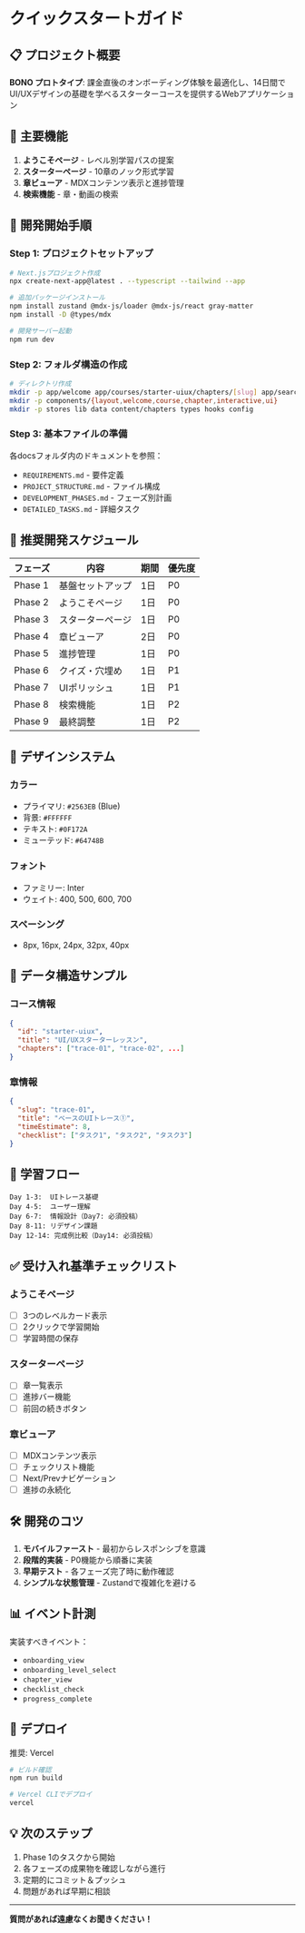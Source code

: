 # クイックスタートガイド

## 📋 プロジェクト概要

**BONO プロトタイプ**: 課金直後のオンボーディング体験を最適化し、14日間でUI/UXデザインの基礎を学べるスターターコースを提供するWebアプリケーション

## 🎯 主要機能

1. **ようこそページ** - レベル別学習パスの提案
2. **スターターページ** - 10章のノック形式学習
3. **章ビューア** - MDXコンテンツ表示と進捗管理
4. **検索機能** - 章・動画の検索

## 🚀 開発開始手順

### Step 1: プロジェクトセットアップ
```bash
# Next.jsプロジェクト作成
npx create-next-app@latest . --typescript --tailwind --app

# 追加パッケージインストール
npm install zustand @mdx-js/loader @mdx-js/react gray-matter
npm install -D @types/mdx

# 開発サーバー起動
npm run dev
```

### Step 2: フォルダ構造の作成
```bash
# ディレクトリ作成
mkdir -p app/welcome app/courses/starter-uiux/chapters/[slug] app/search
mkdir -p components/{layout,welcome,course,chapter,interactive,ui}
mkdir -p stores lib data content/chapters types hooks config
```

### Step 3: 基本ファイルの準備
各docsフォルダ内のドキュメントを参照：
- `REQUIREMENTS.md` - 要件定義
- `PROJECT_STRUCTURE.md` - ファイル構成
- `DEVELOPMENT_PHASES.md` - フェーズ別計画
- `DETAILED_TASKS.md` - 詳細タスク

## 📅 推奨開発スケジュール

| フェーズ | 内容 | 期間 | 優先度 |
|---------|------|------|--------|
| Phase 1 | 基盤セットアップ | 1日 | P0 |
| Phase 2 | ようこそページ | 1日 | P0 |
| Phase 3 | スターターページ | 1日 | P0 |
| Phase 4 | 章ビューア | 2日 | P0 |
| Phase 5 | 進捗管理 | 1日 | P0 |
| Phase 6 | クイズ・穴埋め | 1日 | P1 |
| Phase 7 | UIポリッシュ | 1日 | P1 |
| Phase 8 | 検索機能 | 1日 | P2 |
| Phase 9 | 最終調整 | 1日 | P2 |

## 🎨 デザインシステム

### カラー
- プライマリ: `#2563EB` (Blue)
- 背景: `#FFFFFF`
- テキスト: `#0F172A`
- ミューテッド: `#64748B`

### フォント
- ファミリー: Inter
- ウェイト: 400, 500, 600, 700

### スペーシング
- 8px, 16px, 24px, 32px, 40px

## 💾 データ構造サンプル

### コース情報
```json
{
  "id": "starter-uiux",
  "title": "UI/UXスターターレッスン",
  "chapters": ["trace-01", "trace-02", ...]
}
```

### 章情報
```json
{
  "slug": "trace-01",
  "title": "ベースのUIトレース①",
  "timeEstimate": 8,
  "checklist": ["タスク1", "タスク2", "タスク3"]
}
```

## 🔄 学習フロー

```
Day 1-3:  UIトレース基礎
Day 4-5:  ユーザー理解
Day 6-7:  情報設計（Day7: 必須投稿）
Day 8-11: リデザイン課題
Day 12-14: 完成例比較（Day14: 必須投稿）
```

## ✅ 受け入れ基準チェックリスト

### ようこそページ
- [ ] 3つのレベルカード表示
- [ ] 2クリックで学習開始
- [ ] 学習時間の保存

### スターターページ  
- [ ] 章一覧表示
- [ ] 進捗バー機能
- [ ] 前回の続きボタン

### 章ビューア
- [ ] MDXコンテンツ表示
- [ ] チェックリスト機能
- [ ] Next/Prevナビゲーション
- [ ] 進捗の永続化

## 🛠️ 開発のコツ

1. **モバイルファースト** - 最初からレスポンシブを意識
2. **段階的実装** - P0機能から順番に実装
3. **早期テスト** - 各フェーズ完了時に動作確認
4. **シンプルな状態管理** - Zustandで複雑化を避ける

## 📊 イベント計測

実装すべきイベント：
- `onboarding_view`
- `onboarding_level_select`
- `chapter_view`
- `checklist_check`
- `progress_complete`

## 🚢 デプロイ

推奨: Vercel
```bash
# ビルド確認
npm run build

# Vercel CLIでデプロイ
vercel
```

## 💡 次のステップ

1. Phase 1のタスクから開始
2. 各フェーズの成果物を確認しながら進行
3. 定期的にコミット＆プッシュ
4. 問題があれば早期に相談

---

**質問があれば遠慮なくお聞きください！**